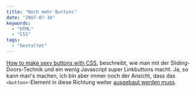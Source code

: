 ```yaml
---
title: "Noch mehr Buttons"
date: "2007-07-16"
keywords:
  - "HTML"
  - "CSS"
tags:
  - "Gestaltet"
---
```


[How to make sexy buttons with CSS](http://www.oscaralexander.com/tutorials/how-to-make-sexy-buttons-with-css.html), beschreibt, wie man mit der Sliding-Doors-Technik und ein wenig Javascript super Linkbuttons macht. Ja, so kann man's machen, ich bin aber immer noch der Ansicht, dass das `<button>`-Element in diese Richtung weiter [ausgebaut werden muss](/codecandies/2007/05/23/buttons/).

